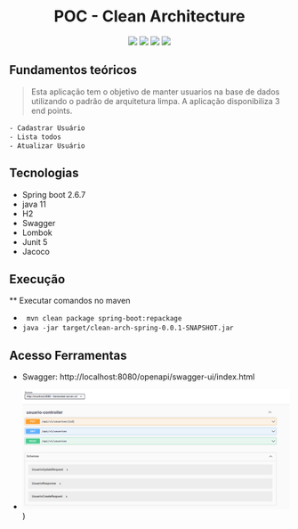 
<div align="center">

# POC - Clean Architecture
![](https://img.shields.io/badge/Autor-Victor%20Medrado-brightgreen)
![](https://img.shields.io/badge/Language-java-brightgreen)
![](https://img.shields.io/badge/Framework-springboot-brightgreen)
![](https://img.shields.io/badge/Arquitetura-Clean-brightgreen)
</div> 


## Fundamentos teóricos

> Esta aplicação tem o objetivo de manter usuarios na base de dados utilizando o padrão de arquitetura limpa. A aplicação disponibiliza 3 end points.
	
	- Cadastrar Usuário
	- Lista todos
	- Atualizar Usuário

## Tecnologias
- 	Spring boot 2.6.7
- 	java 11
-	 H2
-	 Swagger
-	Lombok
-	Junit 5
-	Jacoco

## Execução

  ** Executar comandos no maven
   
   - ``` mvn clean package spring-boot:repackage```
   - ```java -jar target/clean-arch-spring-0.0.1-SNAPSHOT.jar```
 
  
## Acesso Ferramentas
- Swagger: http://localhost:8080/openapi/swagger-ui/index.html 
 
 -   
    ![](images/swagger.PNG))
    
